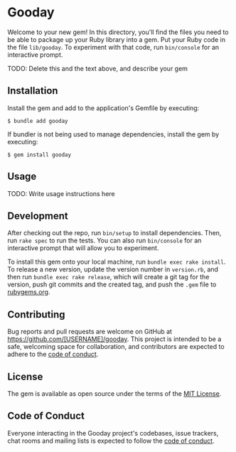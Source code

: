 # Gooday

Welcome to your new gem! In this directory, you'll find the files you need to be able to package up your Ruby library into a gem. Put your Ruby code in the file `lib/gooday`. To experiment with that code, run `bin/console` for an interactive prompt.

TODO: Delete this and the text above, and describe your gem

## Installation

Install the gem and add to the application's Gemfile by executing:

    $ bundle add gooday

If bundler is not being used to manage dependencies, install the gem by executing:

    $ gem install gooday

## Usage

TODO: Write usage instructions here

## Development

After checking out the repo, run `bin/setup` to install dependencies. Then, run `rake spec` to run the tests. You can also run `bin/console` for an interactive prompt that will allow you to experiment.

To install this gem onto your local machine, run `bundle exec rake install`. To release a new version, update the version number in `version.rb`, and then run `bundle exec rake release`, which will create a git tag for the version, push git commits and the created tag, and push the `.gem` file to [rubygems.org](https://rubygems.org).

## Contributing

Bug reports and pull requests are welcome on GitHub at https://github.com/[USERNAME]/gooday. This project is intended to be a safe, welcoming space for collaboration, and contributors are expected to adhere to the [code of conduct](https://github.com/[USERNAME]/gooday/blob/main/CODE_OF_CONDUCT.md).

## License

The gem is available as open source under the terms of the [MIT License](https://opensource.org/licenses/MIT).

## Code of Conduct

Everyone interacting in the Gooday project's codebases, issue trackers, chat rooms and mailing lists is expected to follow the [code of conduct](https://github.com/[USERNAME]/gooday/blob/main/CODE_OF_CONDUCT.md).
